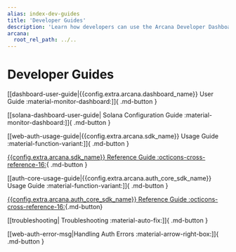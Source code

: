 ```yaml
---
alias: index-dev-guides
title: 'Developer Guides'
description: 'Learn how developers can use the Arcana Developer Dashboard, Auth APIs Reference Guide, Auth Usage guide and more.'
arcana:
  root_rel_path: ../..
---
```


# Developer Guides

[[dashboard-user-guide|{{config.extra.arcana.dashboard_name}} User Guide :material-monitor-dashboard:]]{ .md-button }

[[solana-dashboard-user-guide| Solana Configuration Guide :material-monitor-dashboard:]]{ .md-button }

[[web-auth-usage-guide|{{config.extra.arcana.sdk_name}} Usage Guide :material-function-variant:]]{ .md-button }

[{{config.extra.arcana.sdk_name}} Reference Guide :octicons-cross-reference-16:](https://authsdk-ref-guide.netlify.app/){ .md-button }

[[auth-core-usage-guide|{{config.extra.arcana.auth_core_sdk_name}} Usage Guide :material-function-variant:]]{ .md-button }

[{{config.extra.arcana.auth_core_sdk_name}} Reference Guide :octicons-cross-reference-16:](https://auth-core-sdk-ref-guide.netlify.app/){.md-button}

[[troubleshooting| Troubleshooting :material-auto-fix:]]{ .md-button }

[[web-auth-error-msg|Handling Auth Errors :material-arrow-right-box:]]{ .md-button }